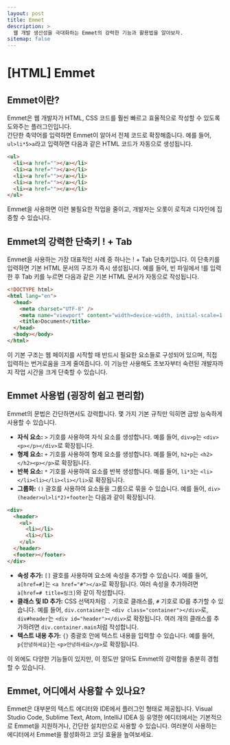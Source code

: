 ```yaml
---
layout: post
title: Emmet
description: >
  웹 개발 생산성을 극대화하는 Emmet의 강력한 기능과 활용법을 알아보자.
sitemap: false
---
```


# [HTML] Emmet

## Emmet이란?

Emmet은 웹 개발자가 HTML, CSS 코드를 훨씬 빠르고 효율적으로 작성할 수 있도록 도와주는 플러그인입니다. <br>
간단한 축약어를 입력하면 Emmet이 알아서 전체 코드로 확장해줍니다. 예를 들어, `ul>li*5>a`라고 입력하면 다음과 같은 HTML 코드가 자동으로 생성됩니다.

```html
<ul>
  <li><a href=""></a></li>
  <li><a href=""></a></li>
  <li><a href=""></a></li>
  <li><a href=""></a></li>
  <li><a href=""></a></li>
</ul>
```

Emmet을 사용하면 이런 불필요한 작업을 줄이고, 개발자는 오롯이 로직과 디자인에 집중할 수 있습니다.

## Emmet의 강력한 단축키 ! + Tab

Emmet을 사용하는 가장 대표적인 사례 중 하나는 ! + Tab 단축키입니다. 이 단축키를 입력하면 기본 HTML 문서의 구조가 즉시 생성됩니다. 예를 들어, 빈 파일에서 !를 입력한 후 Tab 키를 누르면 다음과 같은 기본 HTML 문서가 자동으로 작성됩니다.

```html
<!DOCTYPE html>
<html lang="en">
  <head>
    <meta charset="UTF-8" />
    <meta name="viewport" content="width=device-width, initial-scale=1.0" />
    <title>Document</title>
  </head>
  <body></body>
</html>
```

이 기본 구조는 웹 페이지를 시작할 때 반드시 필요한 요소들로 구성되어 있으며, 직접 입력하는 번거로움을 크게 줄여줍니다. 이 기능만 사용해도 초보자부터 숙련된 개발자까지 작업 시간을 크게 단축할 수 있습니다.

## Emmet 사용법 (굉장히 쉽고 편리함)

Emmet의 문법은 간단하면서도 강력합니다. 몇 가지 기본 규칙만 익히면 금방 능숙하게 사용할 수 있습니다.

- **자식 요소:** `>` 기호를 사용하여 자식 요소를 생성합니다. 예를 들어, `div>p`는 `<div><p></p></div>`로 확장됩니다.
- **형제 요소:** `+` 기호를 사용하여 형제 요소를 생성합니다. 예를 들어, `h2+p`는 `<h2></h2><p></p>`로 확장됩니다.
- **반복 요소:** `*` 기호를 사용하여 요소를 반복 생성합니다. 예를 들어, `li*3`는 `<li></li><li></li><li></li>`로 확장됩니다.
- **그룹화:** `()` 괄호를 사용하여 요소들을 그룹으로 묶을 수 있습니다. 예를 들어, `div>(header>ul>li*2)+footer`는 다음과 같이 확장됩니다.

```html
<div>
  <header>
    <ul>
      <li></li>
      <li></li>
    </ul>
  </header>
  <footer></footer>
</div>
```

- **속성 추가:** `[]` 괄호를 사용하여 요소에 속성을 추가할 수 있습니다. 예를 들어, `a[href=#]`는 `<a href="#"></a>`로 확장됩니다. 여러 속성을 추가하려면 `a[href=# title=링크]`와 같이 작성합니다.
- **클래스 및 ID 추가:** CSS 선택자처럼 `.` 기호로 클래스를, `#` 기호로 ID를 추가할 수 있습니다. 예를 들어, `div.container`는 `<div class="container"></div>`로, `div#header`는 `<div id="header"></div>`로 확장됩니다. 여러 개의 클래스를 추가하려면 `div.container.main`처럼 작성합니다.
- **텍스트 내용 추가:** `{}` 중괄호 안에 텍스트 내용을 입력할 수 있습니다. 예를 들어, `p{안녕하세요}`는 `<p>안녕하세요</p>`로 확장됩니다.

이 외에도 다양한 기능들이 있지만, 이 정도만 알아도 Emmet의 강력함을 충분히 경험할 수 있습니다.

## Emmet, 어디에서 사용할 수 있나요?

Emmet은 대부분의 텍스트 에디터와 IDE에서 플러그인 형태로 제공됩니다. Visual Studio Code, Sublime Text, Atom, IntelliJ IDEA 등 유명한 에디터에서는 기본적으로 Emmet을 지원하거나, 간단한 설치만으로 사용할 수 있습니다. 여러분이 사용하는 에디터에서 Emmet을 활성화하고 코딩 효율을 높여보세요.
